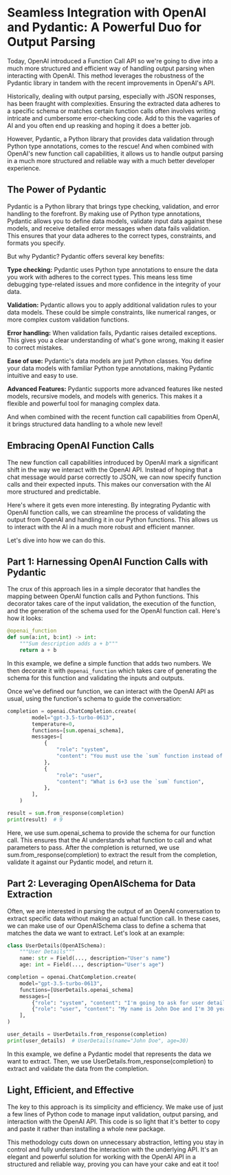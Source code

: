 # Seamless Integration with OpenAI and Pydantic: A Powerful Duo for Output Parsing

Today, OpenAI introduced a Function Call API so we're going to dive into a much more structured and efficient way of handling output parsing when interacting with OpenAI. This method leverages the robustness of the Pydantic library in tandem with the recent improvements in OpenAI's API.

Historically, dealing with output parsing, especially with JSON responses, has been fraught with complexities. Ensuring the extracted data adheres to a specific schema or matches certain function calls often involves writing intricate and cumbersome error-checking code. Add to this the vagaries of AI and you often end up reasking and hoping it does a better job.

However, Pydantic, a Python library that provides data validation through Python type annotations, comes to the rescue! And when combined with OpenAI's new function call capabilities, it allows us to handle output parsing in a much more structured and reliable way with a much better developer experience.

## The Power of Pydantic

Pydantic is a Python library that brings type checking, validation, and error handling to the forefront. By making use of Python type annotations, Pydantic allows you to define data models, validate input data against these models, and receive detailed error messages when data fails validation. This ensures that your data adheres to the correct types, constraints, and formats you specify.

But why Pydantic? Pydantic offers several key benefits:

**Type checking:** Pydantic uses Python type annotations to ensure the data you work with adheres to the correct types. This means less time debugging type-related issues and more confidence in the integrity of your data.

**Validation:** Pydantic allows you to apply additional validation rules to your data models. These could be simple constraints, like numerical ranges, or more complex custom validation functions.

**Error handling:** When validation fails, Pydantic raises detailed exceptions. This gives you a clear understanding of what's gone wrong, making it easier to correct mistakes.

**Ease of use:** Pydantic's data models are just Python classes. You define your data models with familiar Python type annotations, making Pydantic intuitive and easy to use.

**Advanced Features:** Pydantic supports more advanced features like nested models, recursive models, and models with generics. This makes it a flexible and powerful tool for managing complex data.

And when combined with the recent function call capabilities from OpenAI, it brings structured data handling to a whole new level!

## Embracing OpenAI Function Calls

The new function call capabilities introduced by OpenAI mark a significant shift in the way we interact with the OpenAI API. Instead of hoping that a chat message would parse correctly to JSON, we can now specify function calls and their expected inputs. This makes our conversation with the AI more structured and predictable.

Here's where it gets even more interesting. By integrating Pydantic with OpenAI function calls, we can streamline the process of validating the output from OpenAI and handling it in our Python functions. This allows us to interact with the AI in a much more robust and efficient manner.

Let's dive into how we can do this.

## Part 1: Harnessing OpenAI Function Calls with Pydantic

The crux of this approach lies in a simple decorator that handles the mapping between OpenAI function calls and Python functions. This decorator takes care of the input validation, the execution of the function, and the generation of the schema used for the OpenAI function call. Here's how it looks:

```python
@openai_function
def sum(a:int, b:int) -> int:
    """Sum description adds a + b"""
    return a + b
```

In this example, we define a simple function that adds two numbers. We then decorate it with `@openai_function` which takes care of generating the schema for this function and validating the inputs and outputs.

Once we've defined our function, we can interact with the OpenAI API as usual, using the function's schema to guide the conversation:

```python
completion = openai.ChatCompletion.create(
        model="gpt-3.5-turbo-0613",
        temperature=0,
        functions=[sum.openai_schema],
        messages=[
            {
                "role": "system",
                "content": "You must use the `sum` function instead of adding yourself.",
            },
            {
                "role": "user",
                "content": "What is 6+3 use the `sum` function",
            },
        ],
    )

result = sum.from_response(completion)
print(result)  # 9
```

Here, we use sum.openai_schema to provide the schema for our function call. This ensures that the AI understands what function to call and what parameters to pass. After the completion is returned, we use sum.from_response(completion) to extract the result from the completion, validate it against our Pydantic model, and return it.

## Part 2: Leveraging OpenAISchema for Data Extraction

Often, we are interested in parsing the output of an OpenAI conversation to extract specific data without making an actual function call. In these cases, we can make use of our OpenAISchema class to define a schema that matches the data we want to extract. Let's look at an example:

```python
class UserDetails(OpenAISchema):
    """User Details"""
    name: str = Field(..., description="User's name")
    age: int = Field(..., description="User's age")

completion = openai.ChatCompletion.create(
    model="gpt-3.5-turbo-0613",
    functions=[UserDetails.openai_schema]
    messages=[
        {"role": "system", "content": "I'm going to ask for user details. Use UserDetails to parse this data."},
        {"role": "user", "content": "My name is John Doe and I'm 30 years old."},
    ],
)

user_details = UserDetails.from_response(completion)
print(user_details)  # UserDetails(name="John Doe", age=30)
```

In this example, we define a Pydantic model that represents the data we want to extract. Then, we use UserDetails.from_response(completion) to extract and validate the data from the completion.

## Light, Efficient, and Effective

The key to this approach is its simplicity and efficiency. We make use of just a few lines of Python code to manage input validation, output parsing, and interaction with the OpenAI API. This code is so light that it's better to copy and paste it rather than installing a whole new package.

This methodology cuts down on unnecessary abstraction, letting you stay in control and fully understand the interaction with the underlying API. It's an elegant and powerful solution for working with the OpenAI API in a structured and reliable way, proving you can have your cake and eat it too!
